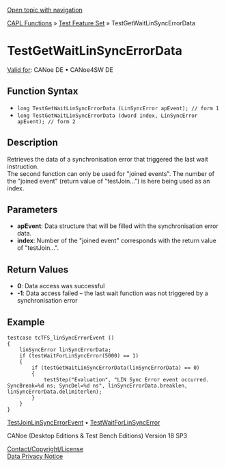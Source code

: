 [Open topic with navigation](../../../../../CANoeDEFamily.htm#Topics/CAPLFunctions/Test/Functions/CAPLfunctionTestGetWaitLinSyncErrorData.md)

[CAPL Functions](../../CAPLfunctions.md) » [Test Feature Set](../CAPLfunctionsTFSOverview.md) » TestGetWaitLinSyncErrorData

# TestGetWaitLinSyncErrorData

[Valid for](../../../Shared/FeatureAvailability.md):  CANoe DE • CANoe4SW DE

## Function Syntax

- `long TestGetWaitLinSyncErrorData (LinSyncError apEvent); // form 1`
- `long TestGetWaitLinSyncErrorData (dword index, LinSyncError apEvent); // form 2`

## Description

Retrieves the data of a synchronisation error that triggered the last wait instruction.  
The second function can only be used for "joined events". The number of the "joined event" (return value of "testJoin...") is here being used as an index.

## Parameters

- **apEvent**: Data structure that will be filled with the synchronisation error data.
- **index**: Number of the "joined event" corresponds with the return value of "testJoin...".

## Return Values

- **0**: Data access was successful
- **-1**: Data access failed – the last wait function was not triggered by a synchronisation error

## Example

```plaintext
testcase tcTFS_linSyncErrorEvent ()
{
    linSyncError linSyncErrorData;
    if (testWaitForLinSyncError(5000) == 1)
    {
        if (testGetWaitLinSyncErrorData(linSyncErrorData) == 0)
        {
            testStep("Evaluation", "LIN Sync Error event occurred. SyncBreak=%d ns; SyncDel=%d ns", linSyncErrorData.breaklen, linSyncErrorData.delimiterlen);
        }
    }
}
```

[TestJoinLinSyncErrorEvent](CAPLfunctionTestJoinLinSyncErrorEvent.md) • [TestWaitForLinSyncError](CAPLfunctionTestWaitForLinSyncError.md)

CANoe (Desktop Editions & Test Bench Editions) Version 18 SP3

[Contact/Copyright/License](../../../Shared/ContactCopyrightLicense.md)  
[Data Privacy Notice](https://www.vector.com/int/en/company/get-info/privacy-policy/)
